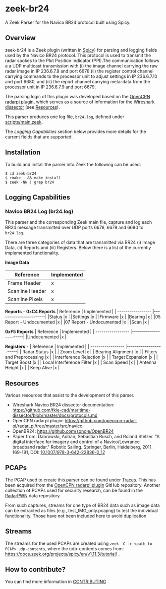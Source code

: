 # zeek-br24
A Zeek Parser for the Navico BR24 protocol built using Spicy. 

## Overview

zeek-br24 is a Zeek plugin (written in [Spicy](https://docs.zeek.org/projects/spicy/en/latest/)) for parsing and logging fields used by the Navico BR24 protocol. This protocol is used to transmit the radar spokes to the Plot Position Indicator (PPI).The communication follows a a UDP multicast transmission with (i) the image channel carrying the raw radar image in IP 236.6.7.8 and port 6678 (ii) the register control channel carrying commands to the processor unit to adjust settings in IP 236.6.7.10 and port 6680, and (iii) the report channel carrying meta-data from the processor unit in IP 236.6.7.9 and port 6679.

The parsing logic of this plugin was developed based on the [OpenCPN radarpi plugin](https://github.com/opencpn-radar-pi/radar_pi/tree/master/src/navico), which serves as a source of information for the [Wireshark dissector](README.md) (see [Resources](#resources)).

This parser produces one log file, `br24.log`, defined under [scripts/main.zeek](./scripts/main.zeek).

The *Logging Capabilities* section below provides more details for the current fields that are supported.

## Installation

To build and install the parser into Zeek the following can be used:

```
$ cd zeek-br24
$ cmake . && make install
$ zeek -NN | grep br24
```

## Logging Capabilities

### Navico BR24 Log (br24.log)

This parser and the corresponding Zeek main file, capture and log each BR24 message transmitted over UDP ports 6678, 6679 and 6680 to `br24.log`.

There are three categories of data that are transmitted via BR24 (i) Image Data, (ii) Reports and (iii) Registers. Below there is a list of the currently implemented functionality.


**Image Data**

| Reference         | Implemented           |
| ----------------- |-----------------------|
|Frame Header       |x                      |
|Scanline Header    |x                      |
|Scanline Pixels    |x                      |

**Reports** -
**0xC4 Reports**
| Reference         | Implemented           |
| ----------------- |-----------------------|
|Status             |x                      |
|Settings           |x                      |
|Firmware           |x                      |
|Bearing            |x                      |
|05 Report - Undocumented            |x     |
|07 Report - Undocumented            |x     |
|Scan               |x                      |

**0xF5 Reports**
| Reference         | Implemented           |
| ----------------- |-----------------------|
|Undocumented       |x                      |


**Registers** -
| Reference         | Implemented           |
| ----------------- |-----------------------|
| Radar Status      |x                      |
| Zoom Level        |x                      |
| Bearing Alignment |x                      |
| Filters and Preprocessing        |x       |
| Interference Rejection        |x          |
| Target Expansion        |x                |
| Target Boost            |x                |
| Local Interference Filter            |x   |
| Scan Speed        |x                      |
| Antenna Height    |x                      |
| Keep Alive        |x                      |

## Resources

Various resources that assist to the development of this parser.

* Wireshark Navico BR24 dissector documentation: https://github.com/fkie-cad/maritime-dissector/blob/master/docs/protocols.md 
* OpenCPN radarpi plugin: https://github.com/opencpn-radar-pi/radar_pi/tree/master/src/navico
* OpenBR24: https://github.com/sonole/OpenBR24
* Paper from: Dabrowski, Adrian, Sebastian Busch, and Roland Stelzer. "A digital interface for imagery and control of a Navico/Lowrance broadband radar." Robotic Sailing. Springer, Berlin, Heidelberg, 2011. 169-181, DOI: [10.1007/978-3-642-22836-0_12](https://www.researchgate.net/publication/226363952_A_Digital_Interface_for_Imagery_and_Control_of_a_NavicoLowrance_Broadband_Radar)


## PCAPs

The PCAP used to create this parser can be found under [Traces](./testing/Traces/). This has been acquired from the [OpenCPN radarpi plugin](https://github.com/opencpn-radar-pi/radar_pi/tree/master/example) GitHub repository. Another collection of PCAPs used for security research, can be found in the [RadarPWN](https://doi.org/10.5281/zenodo.7188636) data repository.

From such captures, streams for one type of BR24 data such as image data can be extracted as files (e.g., test_IMG_only.pcapng) to test the individual functionality. Those have not been included here to avoid duplication.

## Streams

The streams for the used PCAPs are created using ``zeek -C -r <path to PCAP> udp-contents``, where the udp-contents comes from: https://docs.zeek.org/projects/spicy/en/v1.11.3/tutorial/ .

## How to contribute?

You can find more information in [CONTRIBUTING](./CONTRIBUTING.md)
